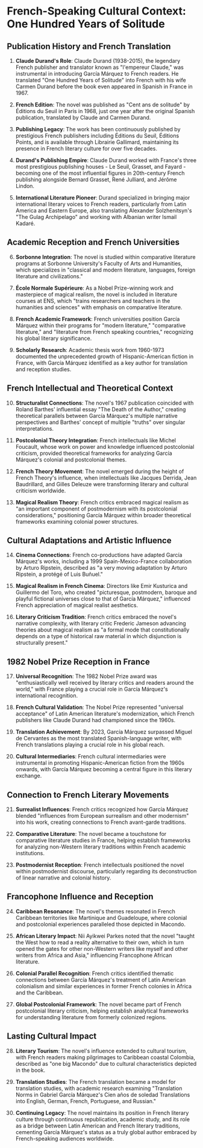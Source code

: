# French-Speaking Cultural Context: One Hundred Years of Solitude

## Publication History and French Translation

1. **Claude Durand's Role**: Claude Durand (1938-2015), the legendary French publisher and translator known as "l'empereur Claude," was instrumental in introducing García Márquez to French readers. He translated "One Hundred Years of Solitude" into French with his wife Carmen Durand before the book even appeared in Spanish in France in 1967.

2. **French Edition**: The novel was published as "Cent ans de solitude" by Éditions du Seuil in Paris in 1968, just one year after the original Spanish publication, translated by Claude and Carmen Durand.

3. **Publishing Legacy**: The work has been continuously published by prestigious French publishers including Éditions du Seuil, Éditions Points, and is available through Librairie Gallimard, maintaining its presence in French literary culture for over five decades.

4. **Durand's Publishing Empire**: Claude Durand worked with France's three most prestigious publishing houses - Le Seuil, Grasset, and Fayard - becoming one of the most influential figures in 20th-century French publishing alongside Bernard Grasset, René Julliard, and Jérôme Lindon.

5. **International Literature Pioneer**: Durand specialized in bringing major international literary voices to French readers, particularly from Latin America and Eastern Europe, also translating Alexander Solzhenitsyn's "The Gulag Archipelago" and working with Albanian writer Ismail Kadaré.

## Academic Reception and French Universities

6. **Sorbonne Integration**: The novel is studied within comparative literature programs at Sorbonne University's Faculty of Arts and Humanities, which specializes in "classical and modern literature, languages, foreign literature and civilizations."

7. **École Normale Supérieure**: As a Nobel Prize-winning work and masterpiece of magical realism, the novel is included in literature courses at ENS, which "trains researchers and teachers in the humanities and sciences" with emphasis on comparative literature.

8. **French Academic Framework**: French universities position García Márquez within their programs for "modern literature," "comparative literature," and "literature from French speaking countries," recognizing his global literary significance.

9. **Scholarly Research**: Academic thesis work from 1960-1973 documented the unprecedented growth of Hispanic-American fiction in France, with García Márquez identified as a key author for translation and reception studies.

## French Intellectual and Theoretical Context

10. **Structuralist Connections**: The novel's 1967 publication coincided with Roland Barthes' influential essay "The Death of the Author," creating theoretical parallels between García Márquez's multiple narrative perspectives and Barthes' concept of multiple "truths" over singular interpretations.

11. **Postcolonial Theory Integration**: French intellectuals like Michel Foucault, whose work on power and knowledge influenced postcolonial criticism, provided theoretical frameworks for analyzing García Márquez's colonial and postcolonial themes.

12. **French Theory Movement**: The novel emerged during the height of French Theory's influence, when intellectuals like Jacques Derrida, Jean Baudrillard, and Gilles Deleuze were transforming literary and cultural criticism worldwide.

13. **Magical Realism Theory**: French critics embraced magical realism as "an important component of postmodernism with its postcolonial considerations," positioning García Márquez within broader theoretical frameworks examining colonial power structures.

## Cultural Adaptations and Artistic Influence

14. **Cinema Connections**: French co-productions have adapted García Márquez's works, including a 1999 Spain-Mexico-France collaboration by Arturo Ripstein, described as "a very moving adaptation by Arturo Ripstein, a protégé of Luis Buñuel."

15. **Magical Realism in French Cinema**: Directors like Emir Kusturica and Guillermo del Toro, who created "picturesque, postmodern, baroque and playful fictional universes close to that of García Márquez," influenced French appreciation of magical realist aesthetics.

16. **Literary Criticism Tradition**: French critics embraced the novel's narrative complexity, with literary critic Frederic Jameson advancing theories about magical realism as "a formal mode that constitutionally depends on a type of historical raw material in which disjunction is structurally present."

## 1982 Nobel Prize Reception in France

17. **Universal Recognition**: The 1982 Nobel Prize award was "enthusiastically well received by literary critics and readers around the world," with France playing a crucial role in García Márquez's international recognition.

18. **French Cultural Validation**: The Nobel Prize represented "universal acceptance" of Latin American literature's modernization, which French publishers like Claude Durand had championed since the 1960s.

19. **Translation Achievement**: By 2023, García Márquez surpassed Miguel de Cervantes as the most translated Spanish-language writer, with French translations playing a crucial role in his global reach.

20. **Cultural Intermediaries**: French cultural intermediaries were instrumental in promoting Hispanic-American fiction from the 1960s onwards, with García Márquez becoming a central figure in this literary exchange.

## Connection to French Literary Movements

21. **Surrealist Influences**: French critics recognized how García Márquez blended "influences from European surrealism and other modernism" into his work, creating connections to French avant-garde traditions.

22. **Comparative Literature**: The novel became a touchstone for comparative literature studies in France, helping establish frameworks for analyzing non-Western literary traditions within French academic institutions.

23. **Postmodernist Reception**: French intellectuals positioned the novel within postmodernist discourse, particularly regarding its deconstruction of linear narrative and colonial history.

## Francophone Influence and Reception

24. **Caribbean Resonance**: The novel's themes resonated in French Caribbean territories like Martinique and Guadeloupe, where colonial and postcolonial experiences paralleled those depicted in Macondo.

25. **African Literary Impact**: Nii Ayikwei Parkes noted that the novel "taught the West how to read a reality alternative to their own, which in turn opened the gates for other non-Western writers like myself and other writers from Africa and Asia," influencing Francophone African literature.

26. **Colonial Parallel Recognition**: French critics identified thematic connections between García Márquez's treatment of Latin American colonialism and similar experiences in former French colonies in Africa and the Caribbean.

27. **Global Postcolonial Framework**: The novel became part of French postcolonial literary criticism, helping establish analytical frameworks for understanding literature from formerly colonized regions.

## Lasting Cultural Impact

28. **Literary Tourism**: The novel's influence extended to cultural tourism, with French readers making pilgrimages to Caribbean coastal Colombia, described as "one big Macondo" due to cultural characteristics depicted in the book.

29. **Translation Studies**: The French translation became a model for translation studies, with academic research examining "Translation Norms in Gabriel García Márquez's Cien años de soledad Translations into English, German, French, Portuguese, and Russian."

30. **Continuing Legacy**: The novel maintains its position in French literary culture through continuous republication, academic study, and its role as a bridge between Latin American and French literary traditions, cementing García Márquez's status as a truly global author embraced by French-speaking audiences worldwide.